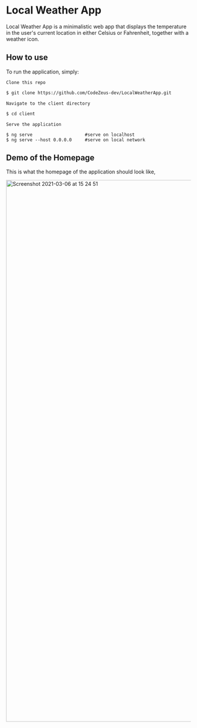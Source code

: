 # Local Weather App

Local Weather App is a minimalistic web app that displays the temperature in the user's current location in either Celsius or Fahrenheit, together with a weather icon.

## How to use
To run the application, simply:

```Clone this repo```
```bash
$ git clone https://github.com/CodeZeus-dev/LocalWeatherApp.git
```

```Navigate to the client directory```
```bash
$ cd client
```

```Serve the application```
```
$ ng serve                    #serve on localhost
$ ng serve --host 0.0.0.0     #serve on local network
```

## Demo of the Homepage

This is what the homepage of the application should look like,

<img width="1474" alt="Screenshot 2021-03-06 at 15 24 51" src="https://user-images.githubusercontent.com/65397514/110211797-2e2ca400-7e90-11eb-8fe9-89d1ee3130de.png">


